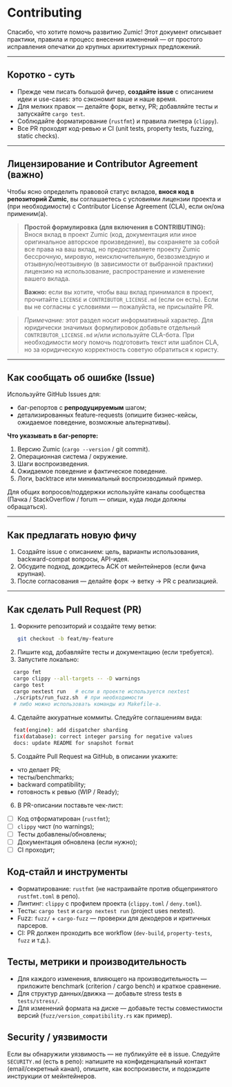 # Contributing

Спасибо, что хотите помочь развитию Zumic! Этот документ описывает
практики, правила и процесс внесения изменений — от простого
исправления опечатки до крупных архитектурных предложений.

---

## Коротко - суть

- Прежде чем писать большой фичер, **создайте issue** с описанием идеи
  и use-cases: это сэкономит ваше и наше время.
- Для мелких правок — делайте форк, ветку, PR; добавляйте тесты и
  запускайте `cargo test`.
- Соблюдайте форматирование (`rustfmt`) и правила линтера (`clippy`).
- Все PR проходят код-ревью и CI (unit tests, property tests, fuzzing,
  static checks).

---

## Лицензирование и Contributor Agreement (важно)

Чтобы ясно определить правовой статус вкладов, **внося код в
репозиторий Zumic**, вы соглашаетесь с условиями лицензии проекта и
(при необходимости) с Contributor License Agreement (CLA), если он/она
применим(а).

> **Простой формулировка (для включения в CONTRIBUTING):**
> Внося вклад в проект Zumic (код, документация или иное оригинальное
авторское произведение), вы сохраняете за собой все права на ваш вклад,
но предоставляете проекту Zumic бессрочную, мировую, неисключительную,
безвозмездную и отзывную/неотзывную (в зависимости от выбранной практики)
лицензию на использование, распространение и изменение вашего вклада.
>
> **Важно:** если вы хотите, чтобы ваш вклад принимался в проект,
прочитайте `LICENSE` и `CONTRIBUTOR_LICENSE.md` (если он есть). Если
вы не согласны с условиями — пожалуйста, не присылайте PR.

> _Примечание:_ этот раздел носит информативный характер. Для юридически
значимых формулировок добавьте отдельный `CONTRIBUTOR_LICENSE.md` и/или
используйте CLA-бота. При необходимости могу помочь подготовить текст
или шаблон CLA, но за юридическую корректность советую обратиться к
юристу.

---

## Как сообщать об ошибке (Issue)

Используйте GitHub Issues для:
- баг-репортов с **репродуцируемым** шагом;
- детализированных feature-requests (опишите бизнес-кейсы, ожидаемое
  поведение, возможные альтернативы).

**Что указывать в баг-репорте:**

1. Версию Zumic (`cargo --version` / git commit).
2. Операционная система / окружение.
3. Шаги воспроизведения.
4. Ожидаемое поведение и фактическое поведение.
5. Логи, backtrace или минимальный воспроизводимый пример.

Для общих вопросов/поддержки используйте каналы сообщества (Пачка /
StackOverflow / forum — опиши, куда люди должны обращаться).

---

## Как предлагать новую фичу

1. Создайте issue с описанием: цель, варианты использования,
   backward-compat вопросы, API-идея.
2. Обсудите подход, дождитесь ACK от мейнтейнеров (если фича крупная).
3. После согласования — делайте форк → ветку → PR с реализацией.

---

## Как сделать Pull Request (PR)
1. Форкните репозиторий и создайте тему ветки:
   ```zsh
   git checkout -b feat/my-feature
   ```
2. Пишите код, добавляйте тесты и документацию (если требуется).
3. Запустите локально:
  ```zsh
    cargo fmt
    cargo clippy --all-targets -- -D warnings
    cargo test
    cargo nextest run   # если в проекте используется nextest
    ./scripts/run_fuzz.sh  # при необходимости
    # либо можно использовать команды из Makefile-а.
  ```
4. Сделайте аккуратные коммиты. Следуйте соглашениям вида:
  ```zsh
    feat(engine): add dispatcher sharding
    fix(database): correct integer parsing for negative values
    docs: update README for snapshot format
  ```
5. Создайте Pull Request на GitHub, в описании укажите:

- что делает PR;
- тесты/benchmarks;
- backward compatibility;
- готовность к ревью (WIP / Ready);
6. В PR-описании поставьте чек-лист:

- [ ] Код отформатирован (`rustfmt`);
- [ ] `clippy` чист (no warnings);
- [ ] Тесты добавлены/обновлены;
- [ ] Документация обновлена (если нужно);
- [ ] CI проходит;

## Код-стайл и инструменты

- Форматирование: `rustfmt` (не настраивайте против общепринятого
  `rustfmt.toml` в репо).
- Линтинг: `clippy` с профилем проекта (`clippy.toml` / `deny.toml`).
- Тесты: `cargo test` и `cargo nextest run` (project uses nextest).
- Fuzz: `fuzz/` + `cargo-fuzz` — проверки для декодеров и критичных
  парсеров.
- CI: PR должен проходить все workflow (`dev-build`, `property-tests`,
  `fuzz` и т.д.).

## Тесты, метрики и производительность

- Для каждого изменения, влияющего на производительность — приложите
  benchmark (criterion / cargo bench) и краткое сравнение.
- Для структур данных/движка — добавьте stress tests в `tests/stress/`.
- Для изменений формата на диске — добавьте тесты совместимости версий
  (`fuzz/version_compatibility.rs` как пример).

## Security / уязвимости

Если вы обнаружили уязвимость — не публикуйте её в issue. Следуйте
`SECURITY.md` (есть в репо): напишите на конфиденциальный контакт
(email/секретный канал), опишите, как воспроизвести, и подождите
инструкции от мейнтейнеров.
